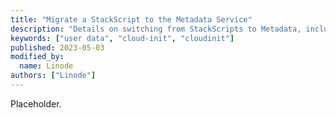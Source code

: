 ```yaml
---
title: "Migrate a StackScript to the Metadata Service"
description: "Details on switching from StackScripts to Metadata, including how to port over your custom scripts."
keywords: ["user data", "cloud-init", "cloudinit"]
published: 2023-05-03
modified_by:
  name: Linode
authors: ["Linode"]
---
```


Placeholder.